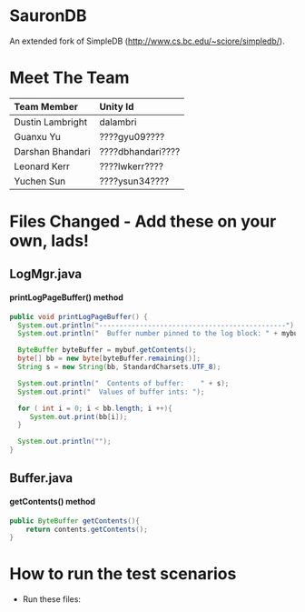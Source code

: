 # SauronDB
An extended fork of SimpleDB (http://www.cs.bc.edu/~sciore/simpledb/).  

# Meet The Team

| Team Member   | Unity Id      |
| :------------- | :------------- |
| Dustin Lambright  | dalambri  |
| Guanxu Yu  | ????gyu09????  |
| Darshan Bhandari | ????dbhandari???? |
| Leonard Kerr | ????lwkerr???? |
| Yuchen Sun | ????ysun34???? |

# Files Changed - Add these on your own, lads!

## LogMgr.java
#### printLogPageBuffer() method
```java
public void printLogPageBuffer() {
  System.out.println("----------------------------------------------");
  System.out.println("  Buffer number pinned to the log block: " + mybuf.block().number()); //.getPins());

  ByteBuffer byteBuffer = mybuf.getContents();
  byte[] bb = new byte[byteBuffer.remaining()];
  String s = new String(bb, StandardCharsets.UTF_8);

  System.out.println("  Contents of buffer:    " + s);
  System.out.print("  Values of buffer ints: ");

  for ( int i = 0; i < bb.length; i ++){
     System.out.print(bb[i]);
  }

  System.out.println("");
}
```
## Buffer.java
#### getContents() method
```java
public ByteBuffer getContents(){
    return contents.getContents();
}
```


# How to run the test scenarios

* Run these files:

